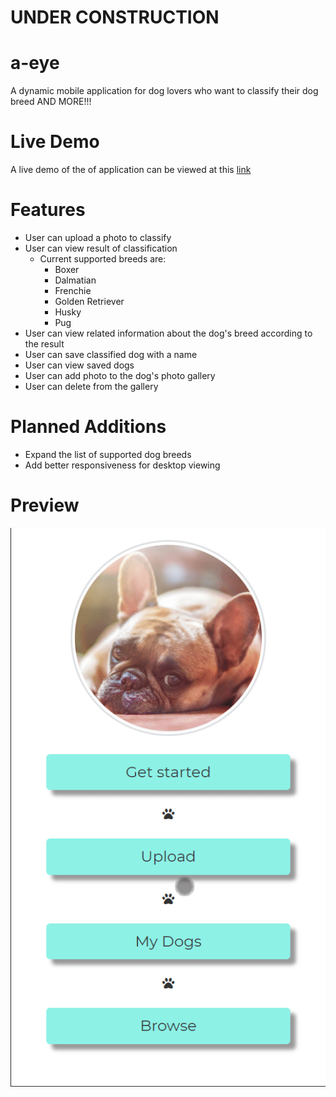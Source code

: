 # UNDER CONSTRUCTION
# a-eye
A dynamic mobile application for dog lovers who want to classify their dog breed AND MORE!!!

# Live Demo
A live demo of the of application can be viewed at this [link](https://a-eye.marcnicdao.com/)

# Features
* User can upload a photo to classify
* User can view result of classification
  * Current supported breeds are:
    * Boxer
    * Dalmatian
    * Frenchie
    * Golden Retriever
    * Husky
    * Pug
* User can view related information about the dog's breed according to the result
* User can save classified dog with a name
* User can view saved dogs
* User can add photo to the dog's photo gallery
* User can delete from the gallery

# Planned Additions
* Expand the list of supported dog breeds
* Add better responsiveness for desktop viewing

# Preview 
![Preview](https://github.com/marcnicdao/a-eye/blob/master/server/public/images/preview.gif "App preview")


